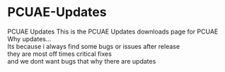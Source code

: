 # PCUAE-Updates
PCUAE Updates
This is the PCUAE Updates downloads page for PCUAE 
<br>
Why updates...
<br>
Its because i always find some bugs or issues after release
<br>
they are most off times critical fixes
<br>
and we dont want bugs that why there are updates

